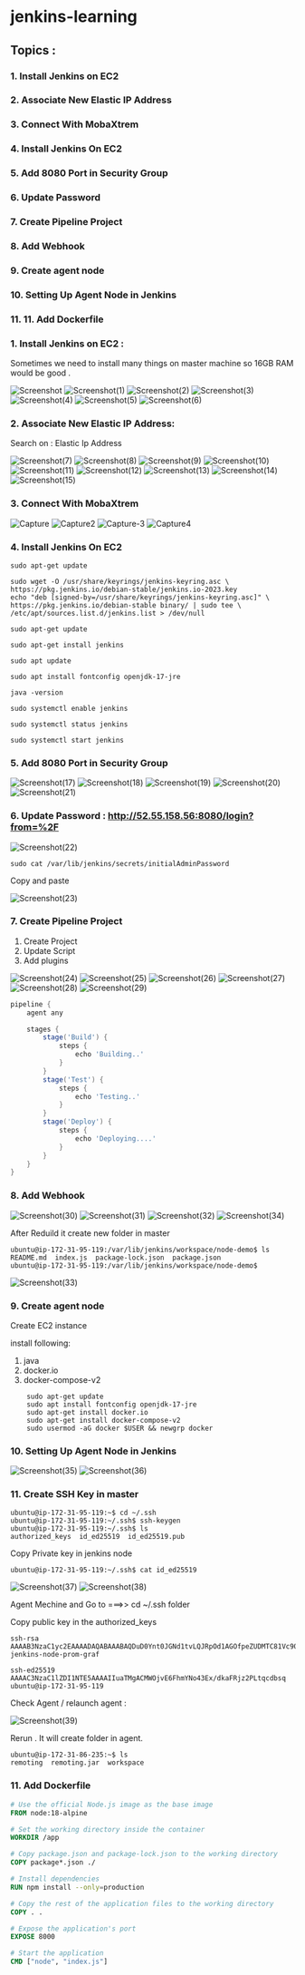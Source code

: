# jenkins-learning

## Topics :
    
### 1. Install Jenkins on EC2
### 2. Associate New Elastic IP Address
### 3. Connect With MobaXtrem
### 4. Install Jenkins On EC2
### 5. Add 8080 Port in Security Group
### 6. Update Password
### 7. Create Pipeline Project 
### 8. Add Webhook
### 9. Create agent node 
### 10. Setting Up Agent Node in Jenkins
### 11. 11. Add Dockerfile


### 1. Install Jenkins on EC2 :

Sometimes we need to install many things on master machine so 16GB RAM would be good .

![Screenshot](https://github.com/user-attachments/assets/1a4f552b-aa7a-4893-b56d-708f111e4d3a)
![Screenshot(1)](https://github.com/user-attachments/assets/5bc13dad-f09c-4db2-9f5f-4bf2a43ceacb)
![Screenshot(2)](https://github.com/user-attachments/assets/7628a23f-8610-42c2-a629-b3e5f0753576)
![Screenshot(3)](https://github.com/user-attachments/assets/412dcb3d-2491-48ed-a3e4-879665fb8cea)
![Screenshot(4)](https://github.com/user-attachments/assets/ad5bc026-8bcf-45e4-9381-a0bf4e19b4bd)
![Screenshot(5)](https://github.com/user-attachments/assets/b1a92357-288a-4f1a-975b-0de689f797ee)
![Screenshot(6)](https://github.com/user-attachments/assets/6cd31654-507f-432b-befc-8cb300fc4803)

### 2. Associate New Elastic IP Address:

Search on : Elastic Ip Address

![Screenshot(7)](https://github.com/user-attachments/assets/02d69750-2e44-4386-8565-9a5a70c272ba)
![Screenshot(8)](https://github.com/user-attachments/assets/fc996700-cc6e-4f10-8f6a-bb8e98606304)
![Screenshot(9)](https://github.com/user-attachments/assets/ddaa641d-457c-4699-a814-5803ab5b1917)
![Screenshot(10)](https://github.com/user-attachments/assets/27d4397d-9539-4e01-bd7a-5121bda5cc88)
![Screenshot(11)](https://github.com/user-attachments/assets/761e3a81-11ff-4773-a70b-5052c000ed0e)
![Screenshot(12)](https://github.com/user-attachments/assets/9a8a3eb5-750c-46d9-a894-ba63484b1b4d)
![Screenshot(13)](https://github.com/user-attachments/assets/17810aae-9d61-4e0f-bc71-fadf6f0e456a)
![Screenshot(14)](https://github.com/user-attachments/assets/1728e76f-f452-4345-a0e9-f1f7052d5ce6)
![Screenshot(15)](https://github.com/user-attachments/assets/9a94f156-fafe-4c99-aca1-6f99b6d3194c)

### 3. Connect With MobaXtrem
![Capture](https://github.com/user-attachments/assets/795e5dcb-b9af-481d-b6fb-c84217bfa3dc)
![Capture2](https://github.com/user-attachments/assets/19d4c8c9-373d-44de-9614-6615a322c8f6)
![Capture-3](https://github.com/user-attachments/assets/320cc9fc-04e3-4341-bd9a-a518cf46e8ea)
![Capture4](https://github.com/user-attachments/assets/df9ff0b6-fdda-4022-84b5-68520e35e575)


### 4. Install Jenkins On EC2


    sudo apt-get update

    sudo wget -O /usr/share/keyrings/jenkins-keyring.asc \
    https://pkg.jenkins.io/debian-stable/jenkins.io-2023.key
    echo "deb [signed-by=/usr/share/keyrings/jenkins-keyring.asc]" \
    https://pkg.jenkins.io/debian-stable binary/ | sudo tee \
    /etc/apt/sources.list.d/jenkins.list > /dev/null

    sudo apt-get update

    sudo apt-get install jenkins

    sudo apt update

    sudo apt install fontconfig openjdk-17-jre

    java -version

    sudo systemctl enable jenkins

    sudo systemctl status jenkins

    sudo systemctl start jenkins

### 5. Add 8080 Port in Security Group

![Screenshot(17)](https://github.com/user-attachments/assets/7196f2f3-af67-4893-9df1-7dd55f19b461)
![Screenshot(18)](https://github.com/user-attachments/assets/9369abd4-9015-42ee-a17c-138dc498757d)
![Screenshot(19)](https://github.com/user-attachments/assets/a3de313c-ae63-4c9d-88e8-42b375340433)
![Screenshot(20)](https://github.com/user-attachments/assets/0ab9484b-195a-4b10-bb47-17291aae1ed0)
![Screenshot(21)](https://github.com/user-attachments/assets/d621068d-9c4a-4d60-ac6d-c31613141d5c)


### 6. Update Password : http://52.55.158.56:8080/login?from=%2F

![Screenshot(22)](https://github.com/user-attachments/assets/e140db98-de37-4dfa-9905-bebf4cec059e)

    sudo cat /var/lib/jenkins/secrets/initialAdminPassword


Copy and paste 

![Screenshot(23)](https://github.com/user-attachments/assets/455a4686-d66c-4e6e-8282-73a2a5efd503)

### 7. Create Pipeline Project 

1. Create Project
2. Update Script
3. Add plugins

![Screenshot(24)](https://github.com/user-attachments/assets/cf3801f1-42c9-46d6-b711-2b702a84f0cf)
![Screenshot(25)](https://github.com/user-attachments/assets/3dbcd015-8459-4a0e-859d-bf052bd6e944)
![Screenshot(26)](https://github.com/user-attachments/assets/a4b4b378-fda8-4193-8bea-547c3feaaa40)
![Screenshot(27)](https://github.com/user-attachments/assets/4c72a5cd-3579-441a-93a7-1850ae4262b0)
![Screenshot(28)](https://github.com/user-attachments/assets/85decfb6-f955-4d8b-bb11-99790095cac2)
![Screenshot(29)](https://github.com/user-attachments/assets/e11d925e-ec7a-4c47-ad8f-93b2da9acddc)

```groovy
pipeline {
    agent any

    stages {
        stage('Build') {
            steps {
                echo 'Building..'
            }
        }
        stage('Test') {
            steps {
                echo 'Testing..'
            }
        }
        stage('Deploy') {
            steps {
                echo 'Deploying....'
            }
        }
    }
}
```
### 8. Add Webhook

![Screenshot(30)](https://github.com/user-attachments/assets/83abf3ea-96c7-4cc6-81df-c0bc0d12be57)
![Screenshot(31)](https://github.com/user-attachments/assets/346fcb8d-0229-4830-82c5-53a886203d7d)
![Screenshot(32)](https://github.com/user-attachments/assets/bc0a0262-d3d1-44d9-ae6b-7318fdbe789e)
![Screenshot(34)](https://github.com/user-attachments/assets/055204b9-f9ca-44f1-b68b-797fa000ae92)

After Reduild it create new folder in master 
```
ubuntu@ip-172-31-95-119:/var/lib/jenkins/workspace/node-demo$ ls
README.md  index.js  package-lock.json  package.json
ubuntu@ip-172-31-95-119:/var/lib/jenkins/workspace/node-demo$
```

![Screenshot(33)](https://github.com/user-attachments/assets/b019a347-2d2c-4b7d-886c-e78beb3ab2bd)


### 9. Create agent node 

Create EC2 instance 

install following:

1. java
2. docker.io
3. docker-compose-v2


```
    sudo apt-get update
    sudo apt install fontconfig openjdk-17-jre
    sudo apt-get install docker.io
    sudo apt-get install docker-compose-v2 
    sudo usermod -aG docker $USER && newgrp docker 
```

### 10. Setting Up Agent Node in Jenkins
![Screenshot(35)](https://github.com/user-attachments/assets/b3a8ec06-c1a4-459c-bddc-ff502ade3c71)
![Screenshot(36)](https://github.com/user-attachments/assets/0d19084a-7fc9-4c4f-86cd-baa6aad2d6c6)

### 11. Create SSH Key in master

```
ubuntu@ip-172-31-95-119:~$ cd ~/.ssh
ubuntu@ip-172-31-95-119:~/.ssh$ ssh-keygen
ubuntu@ip-172-31-95-119:~/.ssh$ ls
authorized_keys  id_ed25519  id_ed25519.pub
```

Copy Private key in jenkins node

```
ubuntu@ip-172-31-95-119:~/.ssh$ cat id_ed25519
```
![Screenshot(37)](https://github.com/user-attachments/assets/317c5a78-1fa5-445d-a56f-93e3116c0db0)
![Screenshot(38)](https://github.com/user-attachments/assets/e847a6d8-5545-43db-bcb7-4e1b79366f5a)

Agent Mechine and Go to ===>> cd ~/.ssh folder

Copy public key in the authorized_keys

```
ssh-rsa AAAAB3NzaC1yc2EAAAADAQABAAABAQDuD0Ynt0JGNd1tvLQJRpOd1AGOfpeZUDMTC81Vc90o5xcpsN86wxo2tlEg9WHZcaI2f6oBA/hcZlH05fQJEBaA9YZ4G2LOn4tKxjD+oPYHqjfaabzUYAW4JUNX3ByFBz8oR/swJnwwsTj9SgwCp+JxIJcE1hdn2AQLi5kA2Flt1ppDwpEklW/sNXKkJilr/44AHBjlk81lIOLt75lrSbdINw8RXPWA3321dOulJHX4P7chdtkug+HqU+CDa2rsSJ/7/QJCcOzaiSbhw+HlO88fc0nhPnQ5h0q6wxL/QvzTLzs0o+fitAuMivbolt3rJ9pLyCKDclOK4IL0EhobODyR jenkins-node-prom-graf

ssh-ed25519 AAAAC3NzaC1lZDI1NTE5AAAAIIuaTMgACMWOjvE6FhmYNo43Ex/dkaFRjz2PLtqcdbsq ubuntu@ip-172-31-95-119
```
Check Agent / relaunch agent :

![Screenshot(39)](https://github.com/user-attachments/assets/0f709e08-6c3e-47ff-81b1-d6e46f446f0a)

Rerun . It will create folder in agent.

```
ubuntu@ip-172-31-86-235:~$ ls
remoting  remoting.jar  workspace
```

### 11. Add Dockerfile
```Dockerfile
# Use the official Node.js image as the base image
FROM node:18-alpine

# Set the working directory inside the container
WORKDIR /app

# Copy package.json and package-lock.json to the working directory
COPY package*.json ./

# Install dependencies
RUN npm install --only=production

# Copy the rest of the application files to the working directory
COPY . .

# Expose the application's port
EXPOSE 8000

# Start the application
CMD ["node", "index.js"]
```